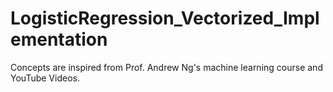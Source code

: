 # LogisticRegression_Vectorized_Implementation

Concepts are inspired from Prof. Andrew Ng's machine learning course and YouTube Videos.
